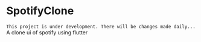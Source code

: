 # SpotifyClone
`This project is under development. There will be changes made daily...`
A clone ui of spotify using flutter
